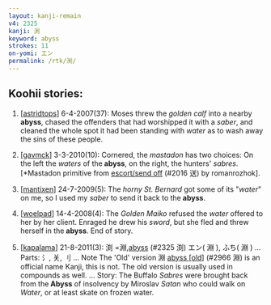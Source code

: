 ```yaml
---
layout: kanji-remain
v4: 2325
kanji: 渕
keyword: abyss
strokes: 11
on-yomi: エン
permalink: /rtk/渕/
---
```


## Koohii stories: 

1) [<a href="http://kanji.koohii.com/profile/astridtops">astridtops</a>] 6-4-2007(37): Moses threw the <em>golden calf</em> into a nearby<strong> abyss</strong>, chased the offenders that had worshipped it with a <em>saber</em>, and cleaned the whole spot it had been standing with <em>water</em> as to wash away the sins of these people.

2) [<a href="http://kanji.koohii.com/profile/gavmck">gavmck</a>] 3-3-2010(10): Cornered, the <em>mastadon</em> has two choices: On the left the <em>waters</em> of the<strong> abyss</strong>, on the right, the hunters&#039; <em>sabres</em>. [*Mastadon primitive from <a href="http://kanji.koohii.com/study/kanji/2016">escort/send off</a> (#2016 送) by romanrozhok].

3) [<a href="http://kanji.koohii.com/profile/mantixen">mantixen</a>] 24-7-2009(5): The <em>horny St. Bernard</em> got some of its &quot;<em>water</em>&quot; on me, so I used my <em>saber</em> to send it back to the<strong> abyss</strong>.

4) [<a href="http://kanji.koohii.com/profile/woelpad">woelpad</a>] 14-4-2008(4): The <em>Golden Maiko</em> refused the <em>water</em> offered to her by her client. Enraged he drew his <em>sword</em>, but she fled and threw herself in the<strong> abyss</strong>. End of story.

5) [<a href="http://kanji.koohii.com/profile/kapalama">kapalama</a>] 21-8-2011(3): 渕 =淵,<a href="../v4/2325.html">abyss</a> (#2325 渕) エン( 淵 ), ふち( 淵 ) ... Parts: 氵, 关, 刂 ... Note The &#039;Old&#039; version 淵 <a href="http://kanji.koohii.com/study/kanji/2966">abyss [old]</a> (#2966 淵) is an official name Kanji, this is not. The old version is usually used in compounds as well. ... Story: The Buffalo <em>Sabres</em> were brought back from the<strong> Abyss</strong> of insolvency by Miroslav <em>Satan</em> who could walk on <em>Water</em>, or at least skate on frozen water.

